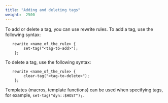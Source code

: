 ```yaml
---
title: "Adding and deleting tags"
weight:  2500
---
```

<!-- DISCLAIMER: This file is based on the syslog-ng Open Source Edition documentation https://github.com/balabit/syslog-ng-ose-guides/commit/2f4a52ee61d1ea9ad27cb4f3168b95408fddfdf2 and is used under the terms of The syslog-ng Open Source Edition Documentation License. The file has been modified by Axoflow. -->

To add or delete a tag, you can use rewrite rules. To add a tag, use the following syntax:

```shell
   rewrite <name_of_the_rule> {
        set-tag("<tag-to-add>");
    };
```

To delete a tag, use the following syntax:

```shell
   rewrite <name_of_the_rule> {
        clear-tag("<tag-to-delete>");
    };
```

Templates (macros, template functions) can be used when specifying tags, for example, `set-tag("dyn::$HOST");`.
